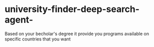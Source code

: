 # university-finder-deep-search-agent-
Based on your becholar's degree it provide you programs available on specific countries that you want 
